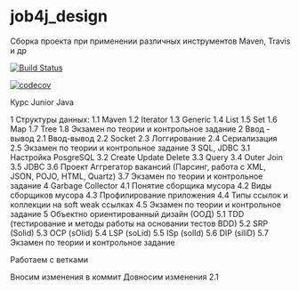 # job4j_design
Сборка проекта  при применении различных инструментов Maven, Travis и др

[![Build Status](https://travis-ci.com/evgenkolesman/job4j_design.svg?branch=master)](https://travis-ci.com/evgenkolesman/job4j_design)


[![codecov](https://codecov.io/gh/evgenkolesman/job4j_design/branch/master/graph/badge.svg?token=QZ7M0HM4L6)](https://codecov.io/gh/evgenkolesman/job4j_design)

Курс Junior Java

1 Структуры данных: 1.1 Maven 1.2 Iterator 1.3 Generic 1.4 List 1.5 Set 1.6 Map 1.7 Tree 1.8 Экзамен по теории и контрольное задание 2 Ввод - вывод 2.1 Ввод-вывод 2.2 Socket 2.3 Логгирование 2.4 Сериализация 2.5 Экзамен по теории и контрольное задание 3 SQL, JDBC 3.1 Настройка PosgreSQL 3.2 Create Update Delete 3.3 Query 3.4 Outer Join 3.5 JDBC 3.6 Проект Аггрегатор вакансий (Парсинг, работа с XML, JSON, POJO, HTML, Quartz) 3.7 Экзамен по теории и контрольное задание 4 Garbage Collector 4.1 Понятие сборщика мусора 4.2 Виды сборщиков мусора 4.3 Профилирование приложения 4.4 Типы ссылок и коллекции на soft weak ссылках 4.5 Экзамен по теории и контрольное задание 5 Объектно ориентированный дизайн (ООД) 5.1 TDD (тестирование и методы работы на основании тестов BDD) 5.2 SRP (Solid) 5.3 OCP (sOlid) 5.4 LSP (soLid) 5.5 ISp (solId) 5.6 DIP (siliD) 5.7 Экзамен по теории и контрольное задание

Работаем с ветками

Вносим изменения в коммит
Довносим изменения 2.1
